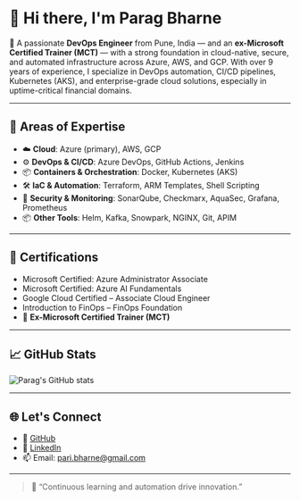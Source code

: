 # 👋 Hi there, I'm Parag Bharne

🚀 A passionate **DevOps Engineer** from Pune, India — and an **ex-Microsoft Certified Trainer (MCT)** — with a strong foundation in cloud-native, secure, and automated infrastructure across Azure, AWS, and GCP. With over 9 years of experience, I specialize in DevOps automation, CI/CD pipelines, Kubernetes (AKS), and enterprise-grade cloud solutions, especially in uptime-critical financial domains.

---

## 🔧 Areas of Expertise

- ☁️ **Cloud**: Azure (primary), AWS, GCP  
- ⚙️ **DevOps & CI/CD**: Azure DevOps, GitHub Actions, Jenkins  
- 📦 **Containers & Orchestration**: Docker, Kubernetes (AKS)  
- 🛠 **IaC & Automation**: Terraform, ARM Templates, Shell Scripting  
- 🧪 **Security & Monitoring**: SonarQube, Checkmarx, AquaSec, Grafana, Prometheus  
- 📦 **Other Tools**: Helm, Kafka, Snowpark, NGINX, Git, APIM

---

## 🏅 Certifications

- Microsoft Certified: Azure Administrator Associate  
- Microsoft Certified: Azure AI Fundamentals  
- Google Cloud Certified – Associate Cloud Engineer  
- Introduction to FinOps – FinOps Foundation  
- 🏅 **Ex-Microsoft Certified Trainer (MCT)**

---

## 📈 GitHub Stats

![Parag's GitHub stats](https://github-readme-stats.vercel.app/api?username=paragbharne&show_icons=true&theme=radical)

---

## 🌐 Let's Connect

- 🔗 [GitHub](https://github.com/paragbharne)  
- 🔗 [LinkedIn](https://www.linkedin.com/in/parag-bharne/)  
- 📫 Email: [pari.bharne@gmail.com](mailto:pari.bharne@gmail.com)  

---

> 🧠 “Continuous learning and automation drive innovation.”
